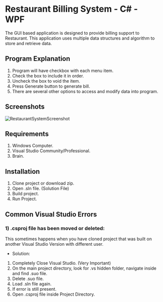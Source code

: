 # Restaurant Billing System - C# - WPF
The GUI based application is designed to provide billing support to Restaurant. This application uses multiple data structures and algorithm to store and retrieve data.  


## Program Explanation
1. Program will have checkbox with each menu item.
2. Check the box to include it in order.
3. Uncheck the box to void the item.
4. Press Generate button to generate bill.
5. There are several other options to access and modify data into program.

## Screenshots
![RestaurantSystemScreenshot](https://user-images.githubusercontent.com/36758614/88239027-41686780-cc51-11ea-8fa2-e33f5adc1045.PNG)


## Requirements
1. Windows Computer.
2. Visual Studio Community/Professional.
3. Brain.

## Installation

1. Clone project or download zip.
2. Open .sln file. (Solution File)
3. Build project.
4. Run Project.

## Common Visual Studio Errors
###  1) .csproj file has been moved or deleted: 
This sometimes happens when you have cloned project that was built on another Visual Studio Version with different user.
- Solution: 
1. Completely Close Visual Studio. (Very Important)
2. On the main project directory, look for .vs hidden folder, navigate inside and find .suo file.
3. Delete .suo file.
4. Load .sln file again.
5. If error is still present.
6. Open .csproj file inside Project Directory.


